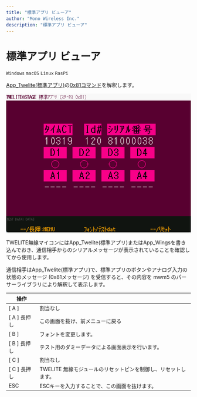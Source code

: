 ```yaml
---
title: "標準アプリ ビューア"
author: "Mono Wireless Inc."
description: "標準アプリ ビューア"
---
```

# 標準アプリ ビューア

`Windows` `macOS` `Linux` `RasPi`

[App\_Twelite(標準アプリ)](https://mono-wireless.com/jp/products/TWE-APPS/App\_Twelite/)の[0x81コマンド](https://mono-wireless.com/jp/products/TWE-APPS/App\_Twelite/step3-81.html)を解釈します。

![](../../../../.gitbook/assets/img_viewer_std.png)

TWELITE無線マイコンにはApp\_Twelite(標準アプリ)またはApp\_Wingsを書き込んでおき、通信相手からのシリアルメッセージが表示されていることを確認してから使用します。

通信相手はApp\_Twelite(標準アプリ)で、標準アプリのボタンやアナログ入力の状態のメッセージ (0x81メッセージ) を受信すると、その内容を mwm5 のパーサーライブラリにより解釈して表示します。

| 操作         |                                     |
| ---------- | ----------------------------------- |
| \[ A ]     | 割当なし                                |
| \[ A ] 長押し | この画面を抜け、前メニューに戻る                    |
| \[ B ]     | フォントを変更します。                         |
| \[ B ] 長押し | テスト用のダミーデータによる画面表示を行います。            |
| \[ C ]     | 割当なし                                |
| \[ C ] 長押し | TWELITE 無線モジュールのリセットピンを制御し、リセットします。 |
| ESC        | ESCキーを入力することで、この画面を抜けます。            |
